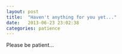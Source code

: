 ```yaml
---
layout: post
title:  "Haven't anything for you yet..."
date:   2013-06-23 23:02:38
categories: patience
---
```


Please be patient...